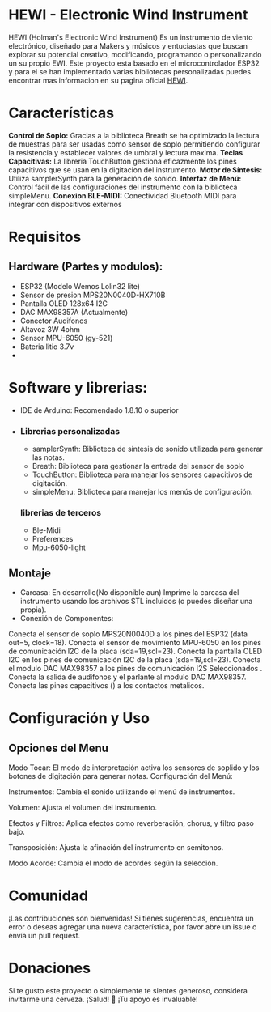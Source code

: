 # HEWI - Electronic Wind Instrument

HEWI (Holman's Electronic Wind Instrument) Es un instrumento de viento electrónico, diseñado para Makers y músicos y entuciastas que buscan explorar su potencial creativo, modificando, programando o personalizando un su propio EWI. Este proyecto esta basado en el microcontrolador ESP32 y para el se han implementado varias bibliotecas personalizadas puedes encontrar mas informacion en su pagina oficial <a href=https://sites.google.com/view/hewi-instrument>HEWI</a>.

# Características

**Control de Soplo:** Gracias a la biblioteca Breath se ha optimizado la lectura de muestras para ser usadas como sensor de soplo permitiendo configurar la resistencia y establecer valores de umbral y lectura maxima.
**Teclas Capacitivas:** La libreria TouchButton gestiona eficazmente los pines capacitivos que se usan en la digitacion del instrumento.
**Motor de Síntesis:** Utiliza samplerSynth para la generación de sonido.
**Interfaz de Menú:** Control fácil de las configuraciones del instrumento con la biblioteca simpleMenu.
**Conexion BLE-MIDI:** Conectividad Bluetooth MIDI para integrar con dispositivos externos


# Requisitos

## Hardware (Partes y modulos):
- ESP32 (Modelo Wemos Lolin32 lite)
- Sensor de presion MPS20N0040D-HX710B
- Pantalla OLED 128x64 I2C
- DAC MAX98357A (Actualmente)
- Conector Audifonos
- Altavoz 3W 4ohm
- Sensor MPU-6050 (gy-521)
- Bateria litio 3.7v
- 

# Software y librerias:
- IDE de Arduino: Recomendado 1.8.10 o superior
- 
  ### Librerias personalizadas
  - samplerSynth: Biblioteca de síntesis de sonido utilizada para generar las notas.
  - Breath: Biblioteca para gestionar la entrada del sensor de soplo
  - TouchButton: Biblioteca para manejar los sensores capacitivos de digitación.
  - simpleMenu: Biblioteca para manejar los menús de configuración.
 
  ### librerias de terceros
  - Ble-Midi
  - Preferences
  - Mpu-6050-light

## Montaje

- Carcasa: En desarrollo(No disponible aun) Imprime la carcasa del instrumento usando los archivos STL incluidos (o puedes diseñar una propia).
- Conexión de Componentes:

Conecta el sensor de soplo MPS20N0040D a los pines del ESP32 (data out=5, clock=18).
Conecta el sensor de movimiento MPU-6050  en los pines de comunicación I2C de la placa (sda=19,scl=23).
Conecta la pantalla OLED I2C en los pines de comunicación I2C de la placa (sda=19,scl=23).
Conecta el modulo DAC  MAX98357  a los pines  de comunicación I2S Seleccionados .
Conecta la salida de audifonos y el parlante al modulo DAC MAX98357.
Conecta las pines capacitivos () a los contactos metalicos.

# Configuración y Uso

## Opciones del Menu

Modo Tocar: El modo de interpretación activa los sensores de soplido y los botones de digitación para generar notas.
Configuración del Menú:

Instrumentos: Cambia el sonido utilizando el menú de instrumentos.

Volumen: Ajusta el volumen del instrumento.

Efectos y Filtros: Aplica efectos como reverberación, chorus, y filtro paso bajo.

Transposición: Ajusta la afinación del instrumento en semitonos.

Modo Acorde: Cambia el modo de acordes según la selección.


# Comunidad
¡Las contribuciones son bienvenidas! Si tienes sugerencias, encuentra un error o deseas agregar una nueva característica, por favor abre un issue o envía un pull request.

# Donaciones
Si te gusto este proyecto o simplemente te sientes generoso, considera invitarme una cerveza. ¡Salud! 🍻
¡Tu apoyo es invaluable!
